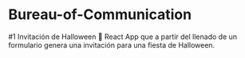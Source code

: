 # Bureau-of-Communication
#1 Invitación de Halloween 🎃
React App que a partir del llenado de un formulario genera una invitación para una fiesta de Halloween. 
